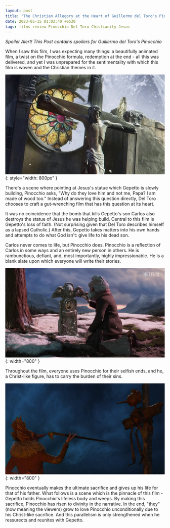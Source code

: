 ```yaml
---
layout: post
title: "The Christian Allegory at the Heart of Guillermo del Toro's Pinocchio"
date: 2023-05-15 01:03:40 +0530
tags: films review Pinocchio Del Toro Chistianity Jesus
---
```


_Spoiler Alert! This Post contains spoilers for Guillermo del Toro's Pinocchio_

When I saw this film, I was expecting many things: a beautifully animated film, a twist on the Pinocchio formula, redemption at the end - all this was delivered, and yet I was unprepared for the sentimentality with which this film is woven and the Christian themes in it.

![Jesus's statue](/assets/images/pinnocchio_jesus.png){: style="width: 800px" }

There's a scene where pointing at Jesus's statue which Gepetto is slowly building, Pinocchio asks, "Why do they love him and not me, Papa? I am made of wood too." Instead of answering this question directly, Del Toro chooses to craft a gut-wrenching film that has this question at its heart.

It was no coincidence that the bomb that kills Gepetto's son Carlos also destroys the statue of Jesus he was helping build. Central to this film is Gepetto's loss of faith. (Not surprising given that Del Toro describes himself as a lapsed Catholic.) After this, Gepetto takes matters into his own hands and attempts to do what God isn't: give life to his dead son.

Carlos never comes to life, but Pinocchio does. Pinocchio is a reflection of Carlos in some ways and an entirely new person in others. He is rambunctious, defiant, and, most importantly, highly impressionable. He is a blank slate upon which everyone will write their stories.

![Gepetto's grief over Carlos](/assets/images/pinnocchio_carlos.jpg){: width="800" }

Throughout the film, everyone uses Pinocchio for their selfish ends, and he, a Christ-like figure, has to carry the burden of their sins.

![A Christ-like figure](/assets/images/pinnochhio_on_cross.png){: width="800" }

Pinocchio eventually makes the ultimate sacrifice and gives up his life for that of his father. What follows is a scene which is the pinnacle of this film - Gepetto holds Pinocchio's lifeless body and weeps. By making this sacrifice, Pinocchio has risen to divinity in the narrative. In the end, "they" (now meaning the viewers) grow to love Pinocchio unconditionally due to his Christ-like sacrifice. And this parallelism is only strengthened when he ressurects and reunites with Gepetto.
